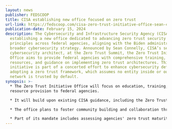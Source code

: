 ```yaml
---
layout: news
publisher: FEDSCOOP
title: CISA establishing new office focused on zero trust
url-link: https://fedscoop.com/cisa-zero-trust-initiative-office-sean-connelly/
publication-date: February 15, 2024
description: The Cybersecurity and Infrastructure Security Agency (CISA) is
  establishing a new office dedicated to advancing zero trust security
  principles across federal agencies, aligning with the Biden administration's
  broader cybersecurity strategy. Announced by Sean Connelly, CISA’s senior
  cybersecurity architect, at the Zero Trust Summit, the Zero Trust Initiative
  Office aims to provide federal agencies with comprehensive training,
  resources, and guidance on implementing zero trust architectures. This
  initiative is part of a concerted effort to enhance cybersecurity defenses by
  adopting a zero trust framework, which assumes no entity inside or outside the
  network is trusted by default.
synopsis: >-
  * The Zero Trust Initiative Office will focus on education, training, and
  resource provision to federal agencies.

  * It will build upon existing CISA guidance, including the Zero Trust Maturity Model and Trusted Internet Connections 3.0.

  * The office plans to foster community building and collaboration through interagency working groups focused on zero trust implementation and network modernization.

  * Part of its mandate includes assessing agencies' zero trust maturity and developing metrics and benchmarks to track progress towards implementing the zero trust model effectively.
---
```

